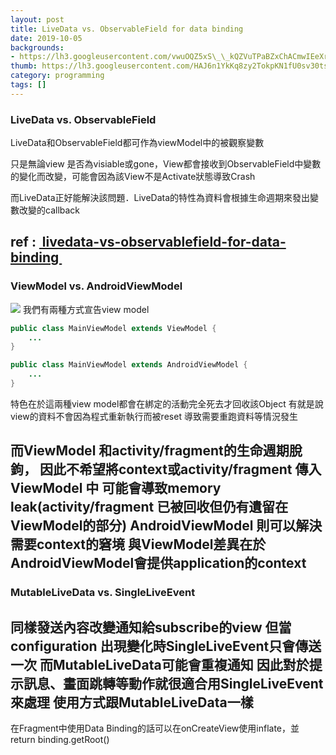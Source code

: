 ```yaml
---
layout: post
title: LiveData vs. ObservableField for data binding
date: 2019-10-05
backgrounds:
- https://lh3.googleusercontent.com/vwuOQZ5xS\_\_kQZVuTPaBZxChACmwIEeXrkznajiHJTxYso\_IpI2JD\_1LxsF\_5ZsWWi6Nq1jGexF00qjDuYsE-b45VXWJBQUNa50lhWeJ4E5Dyg\_c0Yb9eo1nSuu8D6nZKrNKPH6y9Q
thumb: https://lh3.googleusercontent.com/HAJ6n1YkKq8zy2TokpKN1fU0sv30tsdistq0wTdvlC-KE-aZw5sbSa6FOzGaCUMWlb8Gy9oJIC6\_4\_rxIyU0MyV-4VwycJea2PmSHz0Y\_sgdWjYSjB7\_wKWe3EQYWTGW8lhGzHLIhQ=s225-p-k
category: programming
tags: []
---
```


### **LiveData vs. ObservableField**
LiveData和ObservableField都可作為viewModel中的被觀察變數

只是無論view 是否為visiable或gone，View都會接收到ObservableField中變數的變化而改變，可能會因為該View不是Activate狀態導致Crash

而LiveData正好能解決該問題．LiveData的特性為資料會根據生命週期來發出變數改變的callback

ref : [ livedata-vs-observablefield-for-data-binding ][1]
---- 
### **ViewModel  vs. AndroidViewModel**

![][image-1]
我們有兩種方式宣告view model

``` java
public class MainViewModel extends ViewModel {
    ...
}
 ```

``` java
public class MainViewModel extends AndroidViewModel {
    ...
}
 ```

特色在於這兩種view model都會在綁定的活動完全死去才回收該Object
有就是說view的資料不會因為程式重新執行而被reset 
導致需要重跑資料等情況發生


而ViewModel 和activity/fragment的生命週期脫鉤，
因此不希望將context或activity/fragment 傳入ViewModel 中
可能會導致memory leak(activity/fragment 已被回收但仍有遺留在ViewModel的部分)
AndroidViewModel 則可以解決需要context的窘境
與ViewModel差異在於AndroidViewModel會提供application的context
---- 
### MutableLiveData vs. SingleLiveEvent
同樣發送內容改變通知給subscribe的view
但當configuration 出現變化時SingleLiveEvent只會傳送一次
而MutableLiveData可能會重複通知
因此對於提示訊息、畫面跳轉等動作就很適合用SingleLiveEvent來處理
使用方式跟MutableLiveData一樣
---- 
在Fragment中使用Data Binding的話可以在onCreateView使用inflate，並return binding.getRoot()



[1]:	https://stackoverflow.com/questions/53836429/livedata-vs-observablefield-for-data-binding

[image-1]:	https://developer.android.com/images/topic/libraries/architecture/viewmodel-lifecycle.png